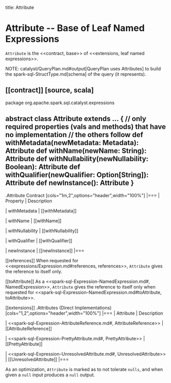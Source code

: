 title: Attribute

# Attribute -- Base of Leaf Named Expressions

`Attribute` is the <<contract, base>> of <<extensions, leaf named expressions>>.

NOTE: catalyst/QueryPlan.md#output[QueryPlan uses Attributes] to build the spark-sql-StructType.md[schema] of the query (it represents).

[[contract]]
[source, scala]
----
package org.apache.spark.sql.catalyst.expressions

abstract class Attribute extends ... {
  // only required properties (vals and methods) that have no implementation
  // the others follow
  def withMetadata(newMetadata: Metadata): Attribute
  def withName(newName: String): Attribute
  def withNullability(newNullability: Boolean): Attribute
  def withQualifier(newQualifier: Option[String]): Attribute
  def newInstance(): Attribute
}
----

.Attribute Contract
[cols="1m,2",options="header",width="100%"]
|===
| Property
| Description

| withMetadata
| [[withMetadata]]

| withName
| [[withName]]

| withNullability
| [[withNullability]]

| withQualifier
| [[withQualifier]]

| newInstance
| [[newInstance]]
|===

[[references]]
When requested for <<expressions/Expression.md#references, references>>, `Attribute` gives the reference to itself only.

[[toAttribute]]
As a <<spark-sql-Expression-NamedExpression.md#, NamedExpression>>, `Attribute` gives the reference to itself only when requested for <<spark-sql-Expression-NamedExpression.md#toAttribute, toAttribute>>.

[[extensions]]
.Attributes (Direct Implementations)
[cols="1,2",options="header",width="100%"]
|===
| Attribute
| Description

| <<spark-sql-Expression-AttributeReference.md#, AttributeReference>>
| [[AttributeReference]]

| <<spark-sql-Expression-PrettyAttribute.md#, PrettyAttribute>>
| [[PrettyAttribute]]

| <<spark-sql-Expression-UnresolvedAttribute.md#, UnresolvedAttribute>>
| [[UnresolvedAttribute]]
|===

As an optimization, `Attribute` is marked as to not tolerate `nulls`, and when given a `null` input produces a `null` output.
